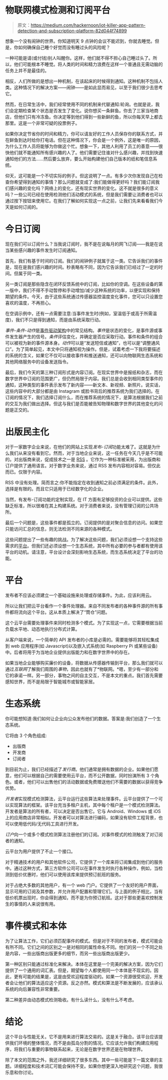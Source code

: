 # 物联网模式检测和订阅平台

> 原文：<https://medium.com/hackernoon/iot-killer-app-pattern-detection-and-subscription-platform-82d044f74899>

想象一个没有闹钟的世界。你知道明天 9 点钟的会议不能迟到，你就去睡觉。但是，你如何确保自己睡个好觉而没有睡过头的风险呢？

一种可能是请(或付钱)别人叫醒你。这样，他们就不得不担心自己睡过头了。所以，他们可能根本不睡觉。将人类的时间和精力浪费在这样一个普通且无需动脑的任务上并不是最佳的。

相反，人们所做的是想出一种机制，在该起床的时候得到通知。这种机制不包括人类。这种情况下的解决方案——闹钟——是如此显而易见，以至于我们很少去思考它。

然而，在日常生活中，我们经常使用不同的机制来代替通知:轮询。也就是说，我们会定期检查某个状态是否发生了变化。说你想买一条鲜鱼。你去了三家当地商店，但他们只有冷冻鱼。你决定等到他们得到一些新鲜的鱼，所以你每天早上都去那里。这是一个非常可疑的投票例子。

如果你决定节省你的时间和精力，你可以请友好的工作人员保存你的联系方式，并在鲜鱼到达时给你打电话。但在这种情况下，你会是一个例外，这是唯一的原因，为什么工作人员将能够为你做这个忙。想象一下，其他人利用了员工的善意——很快他们就不能通知所有感兴趣的人了。他们需要记住谁对什么感兴趣，并找到快速通知他们的方法……然后要么放弃，要么开始构建他们自己版本的纸和笔信息系统。

仰天，这可能是一个不切实际的例子。但这说明了一点。有多少次你发现自己在检查你希望得到通知的事情？那么问题就变成了:我们能做得更好吗？我们能订阅我们感兴趣的变化吗？网络上的变化，还有现实世界的变化。这不就是很多的意义吗？一些公司已经在使用检测他们活动模式的系统，但是我们需要让消费者也可以通过按下按钮来使用它。在我们了解如何实现这一点之前，让我们先来看看我们今天是如何订阅的。

# 今日订阅

现在我们可以订阅什么？当我说订阅时，我不是在说每月的网飞订阅——我是在说当某些感兴趣的事件发生时订阅通知。

首先，我们有基于时间的订阅。我们的闹钟例子就属于这一类。它告诉我们的事件是，现在是我们感兴趣的时间。秒表略有不同，因为它告诉我们已经过了一定的时间。但属于同一类。

另一类订阅是那些隐含在闭环反馈系统中的订阅，比如你的空调。在这些设备的第一版中，我们不得不手动暂停和手动增加/减少这种系统的功率，以便实现和保持期望的条件。今天，由于这些系统通过传感器监控温度变化事件，您可以只设置您喜欢的温度，不再担心。

在空调示例中，还有一点需要注意:当事件发生时(例如，室温低于或高于所需温度)，我们不只是得到通知，而是由系统采取行动。

*事件-条件-动作*是[事件驱动架构](https://en.wikipedia.org/wiki/Event-driven_architecture)中的常见结构。*事件*是状态的变化，是事件源或事件发生器产生的信号。*条件*评估变化，并确定是否应采取行动。事件和条件的组合可以被视为新的事件源本身。*动作*可以是“发送短信或通知”，也可以是“调整通风口”。为了简单起见，本文中只将通知视为操作。但是，试着考虑一下我将要描述的系统的含义，如果它不仅可以接收事件和推送通知，还可以向物联网生态系统和其他网络服务中的设备发送指令。

最后，我们今天的第三种订阅形式是内容订阅。在现实世界中是报纸和杂志，而在数字世界中订阅的范围更广，但仍然局限于内容。我们总是会收到相同类型事件的通知，这种类型的事件表示发布了新内容——新文本、新视频、新照片。说实话，这些内容中的大部分都是由 Instagram 或脸书背后的推荐系统为我们选择的。在订阅的情况下，我们选择订阅什么，而在推荐系统的情况下，是算法根据我们之前的交互为我们做出选择。但这与我们是否能被告知物理和数字世界的其他变化的问题是正交的。

# 出版民主化

对于一家数字企业来说，在他们的网站上实现*发布-订阅*功能太难了。这就是为什么我们从来没有看到它。然而，对于当地企业来说，这一任务在今天几乎是不可能的。对出版商来说，促成技术之一是 [RSS](https://en.wikipedia.org/wiki/RSS) 。它作为一种标准被采用，为出版商和订户提供了通用语言。对于数字业务来说，通过 RSS 发布内容相对容易。但仅此而已。仅限于内容。

RSS 中没有处理。简而言之:你不能指定在收到通知之前必须满足的条件。此外，选择是有限的。而且它只适用于已经数字化的企业。

当然，有发布-订阅功能的定制实现，在 IT 方面有足够投资的企业可以提供。这些缺乏标准，所以很难在其上构建系统。对于消费者来说，没有管理订阅的公共场所。

最后一个问题是，这些事件都是孤立的。订阅提供的是对聚合信息的访问。如果您只能访问汇总的信息，则无法检测不同来源的各种模式。

这些问题提出了一些有趣的挑战。为了解决这些问题，我们必须设想一个支持这些需求的[平台](https://hackernoon.com/tagged/platform)。但我们还必须设想一个生态系统，其中所有必要的参与者都有使用该平台的动机。请注意，平台设计会深刻影响生态系统，而生态系统决定了平台的功能。

# 平台

发布者不应该必须建立一个基础设施来处理或存储事件。为此，应该利用云。

所以让我们把云平台看作一个事件处理器。来自不同发布者的各种事件源的所有事件都将流向这个平台。这从本质上解决了“筒仓”问题。

这个云平台需要处理事件来同时检测多个模式。为了实现这一点，它需要根据当前负载水平地、动态地执行分布式计算。

从客户端来说，一个简单的 API 发布者的小库是必需的。需要能够将其轻松集成到 web 应用程序(如 Javascript)以及嵌入式系统(如 Raspberry Pi 或某些设备)中。后者将用于为当地企业提供出版能力和在数字世界中的存在。

如果当地企业能够购买廉价的设备，将数据从传感器传输到平台，那么我们就可以通过*互联网*了解我们周围的*事物*，因此也就有了*物联网。*嗯，至少有一部分和它的承诺一样。另一部分，事物之间的自主交互，不是本文的重点。我们首先需要感知世界，而不是局限于智能城市或智能家居。

# 生态系统

你可能想知道:我们如何让企业向公众发布他们的数据。答案是:我们创造了一个生态系统。

它将由 3 个角色组成:

*   出版商
*   开发商
*   订阅者

到目前为止，我们已经描述了*发行商*。他们通常是拥有数据的企业。如果他们愿意，他们可以根据自己的需要使用云平台，而不公开数据，同时扮演所有 3 个角色。或者，他们可以出售他们的活动数据或免费赠送他们不需要的数据以获得竞争优势。

*开发者*实现模式检测算法，云平台运行这些算法来处理事件。云平台提供了一个可以实现算法的框架。该平台充当多租户主机，其中每个租户是一个模式检测算法。开发者是算法的所有者，可以决定是否出售它。它与 Android、Windows 或 iOS 上的应用商店非常相似。开发者可以对算法进行编码，如果没有软件工程背景，也可以使用低代码/无代码工具进行开发。

*订户*向一个或多个模式检测算法注册他们的订阅。对事件模式的检测触发了对订阅者的通知。

云平台为用户提供了不止一个接口。

对于精通技术的用户和其他软件公司，它提供了一个库来将订阅集成到他们的服务中。通过这种方式，第三方软件公司可以在事件发生时执行各种操作，例如，当检测到低价优惠时，他们可以使用该库来提供预订航班的服务。

对于占绝大多数的其他用户，有一个 web 门户。它提供了一个友好的用户界面，显示可用的订阅及其参数，并允许用户配置和管理它们。与上面的例子相比，当有低价机票出现时，你会得到通知，而不是为你预订航班。这对于那些更喜欢控制发生的事情的人来说很有用。

# 事件模式和本体

为了让算法工作，它们必须匹配事件的模式。但是对于不同的发布者，模式可能会有所不同。它们之间的区别之一是对相同的属性命名不同。他们的另一个不同之处是内容，一些出版商出版更多的细节，而另一些出版商出版更少。

第一种区别只能通过标准化来解决。本体在这里是一个完美的解决方案，因为它们提供了一个通用的词汇表。但是，期望每个人都使用同一个本体是不现实的。因此，更有可能的结果是，这是由受欢迎程度驱动的。如果一个资源很受欢迎，开发者会让他们的算法适应这个资源。反之亦然。模式和算法是不断发展的，应该承认系统的向后兼容性非常重要。

第二种差异由动态模式检测吸收。有什么读什么，没有什么不考虑。

# 结论

这个平台与性能无关。它不是用来进行算法交易的。这是关于融合。该平台应该提供我们环境的整体情况，而不是由孤岛分割的情况。它应该允许我们构建应用程序，将我们与重要的事物联系起来，无论是在数字世界还是在物理世界。

除了本文的范围之外，我还详细研究了很多东西。其中一些可能是下一篇文章的主题。详细程度和技术词汇可能会保持不变。如果你想更深入地研究这个问题，我很乐意和你讨论。